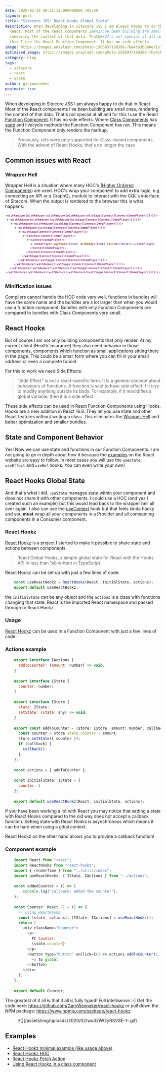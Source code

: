 ```yaml
---
date: 2020-02-14 08:21:12.000000000 +01:00
layout: post
title: "Sitecore JSS: React Hooks Global State"
description: When developing in Sitecore JSS I am always happy to do that in
  React. Most of the React components I&#x27;ve been building are small ones,
  rendering the context of that data. That&#x27;s not special at all and for
  this I use the React Function Component. It has no side effects.
image: https://images.unsplash.com/photo-1566937169390-7be4c63b8a0e?ixlib&#x3D;rb-1.2.1&amp;q&#x3D;80&amp;fm&#x3D;jpg&amp;crop&#x3D;entropy&amp;cs&#x3D;tinysrgb&amp;w&#x3D;1080&amp;fit&#x3D;max&amp;ixid&#x3D;eyJhcHBfaWQiOjExNzczfQ
optimized_image: https://images.unsplash.com/photo-1566937169390-7be4c63b8a0e?ixlib&#x3D;rb-1.2.1&amp;q&#x3D;80&amp;fm&#x3D;jpg&amp;crop&#x3D;entropy&amp;cs&#x3D;tinysrgb&amp;w&#x3D;1080&amp;fit&#x3D;max&amp;ixid&#x3D;eyJhcHBfaWQiOjExNzczfQ
category: blog
tags:
  - sitecore
  - react
  - state
author: garywenneker
paginate: true
---
```

When developing in Sitecore JSS I am always happy to do that in React. Most of the React components I've been building are small ones, rendering the context of that data. That's not special at all and for this I use the React [Function Component](https://reactjs.org/docs/components-and-props.html#function-and-class-components). It has no side effects. Where [Class Components](https://reactjs.org/docs/components-and-props.html#function-and-class-components) has [state](https://reactjs.org/docs/state-and-lifecycle.html) and livecycle methods the Function Component has not. This means the Function Component only renders the markup.

> Previously, refs were only supported for Class-based components. With the advent of React Hooks, that's no longer the case

## Common issues with React

### Wrapper Hell

Wrapper Hell is a situation where many HOC's ([Higher Ordered Components](https://reactjs.org/docs/higher-order-components.html)) are used. HOC's wrap your component to add extra logic, e.g. connecting an API or a GraphQL module to interact with the GQL's interface of Sitecore. When the output is rendered to the browser this is what happens:

![Wrapper Hell](/assets/img/uploads/2020/02/wrapper_hell_2.png)

### Minification issues

Compilers cannot handle the HOC code very well, functions in bundles will have the same name and the bundles are a lot larger than when you would use a function component. Bundles with only Function Components are compared to bundles with Class Components very small.

## React Hooks

But of course I am not only building components that only render. At my current client (Health Insurance) they also need behavior in those components, components which function as small applications sitting there in the page. This could be a small form where you can fill in your email address or even a complete funnel.

For this to work we need Side Effects:

> "Side Effect" is not a react-specific term. It is a general concept about behaviours of functions. A function is said to have side effect if it trys to modify anything outside its body. For example, if it modidifies a global variable, then it is a side effect.

These side effects can be used in React Function Components using Hooks. Hooks are a new addition in React 16.8. They let you use state and other React features without writing a class. This eliminates the [Wrapper Hell](https://reactjs.org/docs/hooks-intro.html#its-hard-to-reuse-stateful-logic-between-components) and better optimization and smaller bundles.

## State and Component Behavior

Yes! Now we can use state and functions in our Function Components. I am not going to go in depth about how it because the [examples](https://reactjs.org/docs/hooks-intro.html) on the React website are easy to follow. In most cases you will use the `useState`, `useEffect` and `useRef` hooks. You can even write your own!

## React Hooks Global State

And that's what I did. `useState` manages state within your component and does not share it with other components. I could use a HOC (and yes I created such an example) but this would lead back to the wrapper hell all over again. I also can use the [useContext](https://reactjs.org/docs/hooks-reference.html#usecontext) hook but that feels kinda hacky and you **must** wrap all your components in a Provider and all comsuming components in a Consumer component.

### React Hookz

[React Hookz](https://github.com/GaryWenneker/react-hookz/blob/master/README.md) is a project I started to make it possible to share state and actions between components.

> React Global Hookz, a simple global state for React with the Hooks API in less than 1kb written in TypeScript

React Hookz can be set up with just a few lines of code:

```js
    const useReactHookz = ReactHookz(React, initialState, actions);
    export default useReactHookz;
```

the `initialState` can be any object and the `actions` is a class with functions changing that state. React is the imported React namespace and passed through to React Hookz.

### Usage

[React Hookz](https://github.com/GaryWenneker/react-hookz/blob/master/README.md) can be used in a Function Component with just a few lines of code:

### Actions example

```js
    export interface IActions {
      addToCounter: (amount: number) => void;
    }

    export interface IState {
      counter: number;
    }

    export interface IStore {
      state: IState;
      setState: (state: any) => void;
    }

    export const addToCounter = (store: IStore, amount: number, callback: any) => {
      const counter = store.state.counter + amount;
      store.setState({ counter });
      if (callback) {
        callback();
      }
    };

    const actions = { addToCounter };

    const initialState: IState = {
      counter: 1
    };

    export default useReactHookz(React, initialState, actions);
```

If you have been working a lot with React you may notice that setting a state with React Hooks compared to the old way does not accept a callback function. Setting state with React Hooks is asynchronous which means it can be hard when using a glbal context.

React Hookz on the other hand allows you to provide a callback function!

### Component example

```js
    import React from "react";
    import ReactHookz from "react-hookz";
    import { renderTime } from "../utils/index";
    import useReactHookz, { IState, IActions } from "../actions";

    const addedCounter = () => {
        console.log('callback: added the counter');
    };

    const Counter: React.FC = () => {
      // using ReactHookz
      const [state, actions]: [IState, IActions] = useReactHookz();
      return (
        <div className="Counter">
          <p>
            FC Counter:
            {state.counter}
          </p>
          <button type="button" onClick={() => actions.addToCounter(1, addedCounter)}>
            +1 to global
          </button>
        </div>
      );
    };

    export default Counter;
```

The greatest of it all is that it all is fully typed! Full intellisense :-) Get the code here: <https://github.com/GaryWenneker/react-hookz> or pull down the NPM package: <https://www.npmjs.com/package/react-hookz>

<figure class="kg-image-card kg-width-full">!\[](/assets/img/uploads/2020/02/wu0ZiW2yRSVSE-1-.gif)</figure>

## Examples

* [React Hookz minimal example (like usage above)](https://codesandbox.io/s/react-hookz-global-state-vl5x7)
* [React Hookz HOC](https://codesandbox.io/s/react-hookz-hoc-112fy)
* [React Hookz Fetch Action](https://codesandbox.io/s/react-hookz-fetch-action-demo-ellw3)
* [Using React Hookz in a class component](https://codesandbox.io/s/react-hookz-class-component-hfimj)